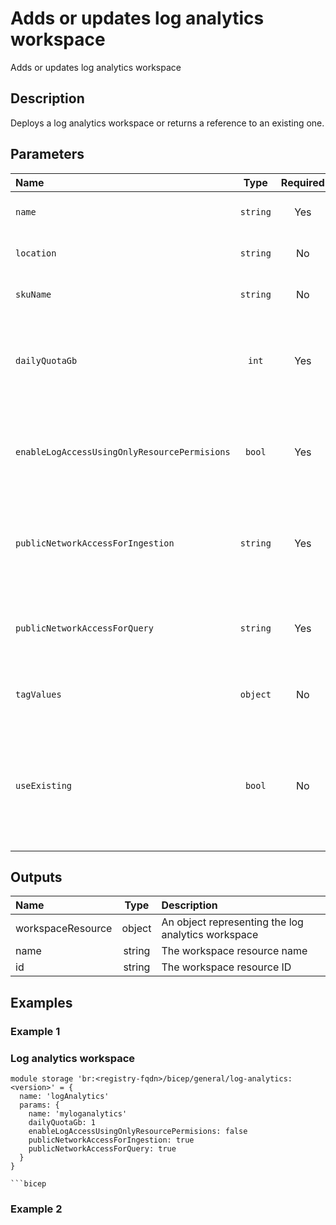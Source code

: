 # Adds or updates log analytics workspace

Adds or updates log analytics workspace

## Description

Deploys a log analytics workspace or returns a reference to an existing one.

## Parameters

| Name                                         | Type     | Required | Description                                                                                                                                |
| :------------------------------------------- | :------: | :------: | :----------------------------------------------------------------------------------------------------------------------------------------- |
| `name`                                       | `string` | Yes      | The name of the log analytics workspace                                                                                                    |
| `location`                                   | `string` | No       | The location of the log analytics workspace                                                                                                |
| `skuName`                                    | `string` | No       | The SKU of the log analytics workspace                                                                                                     |
| `dailyQuotaGb`                               | `int`    | Yes      | The daily ingestion quota (in GB) of the log analytics workspace - use "-1" for no limit                                                   |
| `enableLogAccessUsingOnlyResourcePermisions` | `bool`   | Yes      | When true, the log analytics workspace will only be accessible by using resource permissions                                               |
| `publicNetworkAccessForIngestion`            | `string` | Yes      | Indicates whether the public network access for ingestion is enabled or disabled                                                           |
| `publicNetworkAccessForQuery`                | `string` | Yes      | Indicates whether the public network access for query is enabled or disabled                                                               |
| `tagValues`                                  | `object` | No       | The tag values of the log analytics workspace                                                                                              |
| `useExisting`                                | `bool`   | No       | When true, the details of an existing log analytics workspace will be returned; When false, the log analytics workspace is created/updated |

## Outputs

| Name              | Type   | Description                                        |
| :---------------- | :----: | :------------------------------------------------- |
| workspaceResource | object | An object representing the log analytics workspace |
| name              | string | The workspace resource name                        |
| id                | string | The workspace resource ID                          |

## Examples

### Example 1

### Log analytics workspace

```bicep
module storage 'br:<registry-fqdn>/bicep/general/log-analytics:<version>' = {
  name: 'logAnalytics'
  params: {
    name: 'myloganalytics'
    dailyQuotaGb: 1
    enableLogAccessUsingOnlyResourcePermisions: false
    publicNetworkAccessForIngestion: true
    publicNetworkAccessForQuery: true
  }
}

```bicep
```

### Example 2

```bicep
```